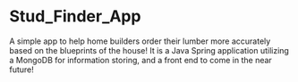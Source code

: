# Stud_Finder_App
A simple app to help home builders order their lumber more accurately based on the blueprints of the house!
It is a Java Spring application utilizing a MongoDB for information storing, and a front end to come in the near future!
